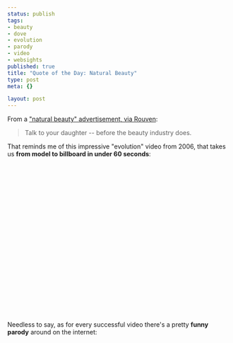 ```yaml
--- 
status: publish
tags: 
- beauty
- dove
- evolution
- parody
- video
- websights
published: true
title: "Quote of the Day: Natural Beauty"
type: post
meta: {}

layout: post
---
```

From a <a href="http://killefit.net/blog/2008/03/01/talk-to-your-daughter/">"natural beauty" advertisement, via Rouven</a>:
<blockquote>Talk to your daughter -- before the beauty industry does.</blockquote>

That reminds me of this impressive "evolution" video from 2006, that takes us <strong>from model to billboard in under 60 seconds</strong>:
<object width="425" height="355"><param name="movie" value="http://www.youtube.com/v/hibyAJOSW8U"></param><param name="wmode" value="transparent"></param><embed src="http://www.youtube.com/v/hibyAJOSW8U" type="application/x-shockwave-flash" wmode="transparent" width="425" height="355"></embed></object>

Needless to say, as for every successful video there's a pretty <strong>funny parody</strong> around on the internet:
<object width="425" height="355"><param name="movie" value="http://www.youtube.com/v/7-kSZsvBY-A"></param><param name="wmode" value="transparent"></param><embed src="http://www.youtube.com/v/7-kSZsvBY-A" type="application/x-shockwave-flash" wmode="transparent" width="425" height="355"></embed></object>
